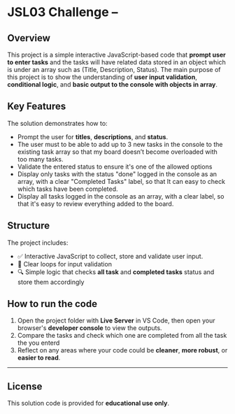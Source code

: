 # JSL03 Challenge – 

## Overview

This project is a simple interactive  JavaScript-based code that **prompt user to enter tasks** and the tasks will have related data stored in an object which is under an array such as (Title, Description, Status). The main purpose of this project is to show the understanding of **user input validation**, **conditional logic**, and **basic output to the console with objects in array**.


## Key Features 

The solution demonstrates how to:

- Prompt the user for **titles**, **descriptions**, and **status**.
- The user must to be able to add up to 3 new tasks in the console to the existing task array so that my board doesn’t become overloaded with too many tasks.			 
- Validate the entered status to ensure it's one of the allowed options
- Display only tasks with the status "done" logged in the console as an array, with a clear "Completed Tasks" label, so that It can easy to check which tasks have been completed.			
- Display  all tasks logged in the console as an array, with a clear label, so that it's easy to review everything added to the board.			
 

## Structure

The project includes:

- ✅ Interactive JavaScript to collect, store and validate user input.
- 🧠 Clear loops for input validation
- 🔍 Simple logic that checks **all task** and **completed tasks** status and store them accordingly


## How to run the code

1. Open the project folder with **Live Server** in VS Code, then open your browser's **developer console** to view the outputs.
2. Compare the tasks and check which one are completed from all the task the you enterd
3. Reflect on any areas where your code could be **cleaner**, **more robust**, or **easier to read**.


---

## License

This solution code is provided for **educational use only**.
